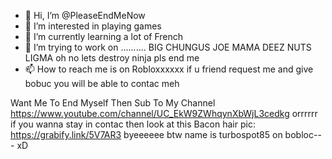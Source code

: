 - 👋 Hi, I’m @PleaseEndMeNow
- 👀 I’m interested in playing games
- 🥐 I’m currently learning a lot of French
- 🤭 I’m trying to work on ..........                               BIG CHUNGUS JOE MAMA DEEZ NUTS LIGMA oh no lets destroy ninja pls end me
- 📫 How to reach me is on Robloxxxxxx if u friend request me and give bobuc you will be able to contac meh

Want Me To End Myself
Then Sub To My Channel
https://www.youtube.com/channel/UC_EkW9ZWhqynXbWjL3cedkg orrrrrr if you wanna stay in contac then look at this Bacon hair pic: https://grabify.link/5V7AR3 byeeeeee
btw name is turbospot85 on bobloc--- xD
